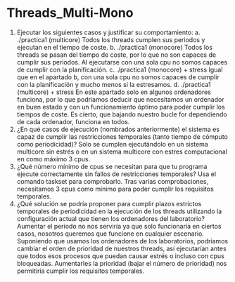 # Threads_Multi-Mono

1. Ejecutar los siguientes casos y justificar su comportamiento:
a. ./practica1 (multicore)
Todos los threads cumplen sus periodos y ejecutan en el tiempo de coste.
b. ./practica1 (monocore)
Todos los threads se pasan del tiempo de coste, por lo que no son capaces de cumplir sus periodos. Al
ejecutarse con una sola cpu no somos capaces de cumplir con la planificación.
c. ./practica1 (monocore) + stress
Igual que en el apartado b, con una sola cpu no somos capaces de cumplir con la planificación y mucho
menos si la estresamos.
d. ./practica1 (multicore) + stress
En este apartado solo en algunos ordenadores funciona, por lo que podríamos deducir que necesitamos un
ordenador en buen estado y con un funcionamiento óptimo para poder cumplir los tiempos de coste.
Es cierto, que bajando nuestro bucle for dependiendo de cada ordenador, funciona en todos.
2. ¿En qué casos de ejecución (nombrados anteriormente) el sistema es capaz de
cumplir las restricciones temporales (tanto tiempo de cómputo como
periodicidad)?
Solo se cumplen ejecutándolo en un sistema multicore sin estrés o en un sistema multicore con estres
computacional en como máximo 3 cpus.
3. ¿Qué número mínimo de cpus se necesitan para que tu programa ejecute
correctamente sin fallos de restricciones temporales? Usa el comando taskset
para comprobarlo.
Tras varias comprobaciones, necesitamos 3 cpus como mínimo para poder cumplir los requisitos temporales.
4. ¿Qué solución se podría proponer para cumplir plazos estrictos temporales de
periodicidad en la ejecución de los threads utilizando la configuración actual que
tienen los ordenadores del laboratorio?
Aumentar el periodo no nos serviría ya que solo funcionaría en ciertos casos, nosotros queremos que
funcione en cualquier escenario. Suponiendo que usamos los ordenadores de los laboratorios, podríamos
cambiar el orden de prioridad de nuestros threads, así ejecutarían antes que todos esos procesos que puedan
causar estrés o incluso con cpus bloqueadas. Aumentarles la prioridad (bajar el número de prioridad) nos
permitiría cumplir los requisitos temporales.
